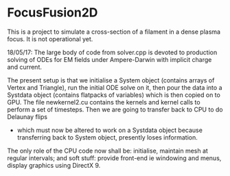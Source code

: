 # FocusFusion2D
This is a project to simulate a cross-section of a filament in a dense plasma focus. It is not operational yet.

18/05/17:
The large body of code from solver.cpp is devoted to production solving of ODEs for EM fields under Ampere-Darwin
with implicit charge and current.

The present setup is that we initialise a System object (contains arrays of Vertex and Triangle), run the initial ODE solve on it, 
then pour the data into a Systdata object (contains flatpacks of variables) which is then copied on to GPU. The file newkernel2.cu
contains the kernels and kernel calls to perform a set of timesteps. Then we are going to transfer back to CPU to do Delaunay flips
- which must now be altered to work on a Systdata object because transferring back to System object, presently loses information.

The only role of the CPU code now shall be: initialise, maintain mesh at regular intervals;
and soft stuff: provide front-end ie windowing and menus, display graphics using DirectX 9.

